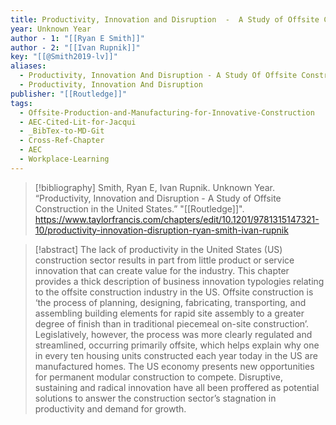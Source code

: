 ```yaml
---
title: Productivity, Innovation and Disruption  -  A Study of Offsite Construction in the United States
year: Unknown Year
author - 1: "[[Ryan E Smith]]"
author - 2: "[[Ivan Rupnik]]"
key: "[[@Smith2019-lv]]"
aliases:
  - Productivity, Innovation And Disruption - A Study Of Offsite Construction In The United States
  - Productivity, Innovation And Disruption
publisher: "[[Routledge]]"
tags:
  - Offsite-Production-and-Manufacturing-for-Innovative-Construction
  - AEC-Cited-Lit-for-Jacqui
  - _BibTex-to-MD-Git
  - Cross-Ref-Chapter
  - AEC
  - Workplace-Learning
---
```


> [!bibliography]
> Smith, Ryan E, Ivan Rupnik. Unknown Year. “Productivity, Innovation and Disruption  -  A Study of Offsite Construction in the United States.” "[[Routledge]]". https://www.taylorfrancis.com/chapters/edit/10.1201/9781315147321-10/productivity-innovation-disruption-ryan-smith-ivan-rupnik

> [!abstract]
> The lack of productivity in the United States (US) construction sector results in part from little product or service innovation that can create value for the industry. This chapter provides a thick description of business innovation typologies relating to the offsite construction industry in the US. Offsite construction is ‘the process of planning, designing, fabricating, transporting, and assembling building elements for rapid site assembly to a greater degree of finish than in traditional piecemeal on-site construction’. Legislatively, however, the process was more clearly regulated and streamlined, occurring primarily offsite, which helps explain why one in every ten housing units constructed each year today in the US are manufactured homes. The US economy presents new opportunities for permanent modular construction to compete. Disruptive, sustaining and radical innovation have all been proffered as potential solutions to answer the construction sector’s stagnation in productivity and demand for growth.